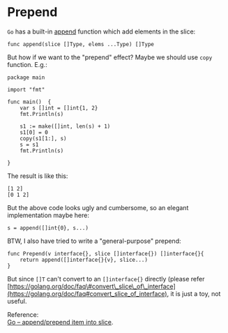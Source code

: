 # Prepend

`Go` has a built-in [append](https://golang.org/pkg/builtin/#append) function which add elements in the slice:

```text
func append(slice []Type, elems ...Type) []Type
```

But how if we want to the "prepend" effect? Maybe we should use `copy` function. E.g.:

```text
package main

import "fmt"

func main()  {
    var s []int = []int{1, 2}
    fmt.Println(s)

    s1 := make([]int, len(s) + 1)
    s1[0] = 0
    copy(s1[1:], s)
    s = s1
    fmt.Println(s)

} 
```

The result is like this:

```text
[1 2]
[0 1 2]
```

But the above code looks ugly and cumbersome, so an elegant implementation maybe here:

```text
s = append([]int{0}, s...)
```

BTW, I also have tried to write a "general-purpose" prepend:

```text
func Prepend(v interface{}, slice []interface{}) []interface{}{
    return append([]interface{}{v}, slice...)
}
```

But since `[]T` can't convert to an `[]interface{}` directly \(please refer [https://golang.org/doc/faq\#convert\_slice\_of\_interface](https://golang.org/doc/faq#convert_slice_of_interface), it is just a toy, not useful.

Reference:  
[Go – append/prepend item into slice](https://codingair.wordpress.com/2014/07/18/go-appendprepend-item-into-slice/).

